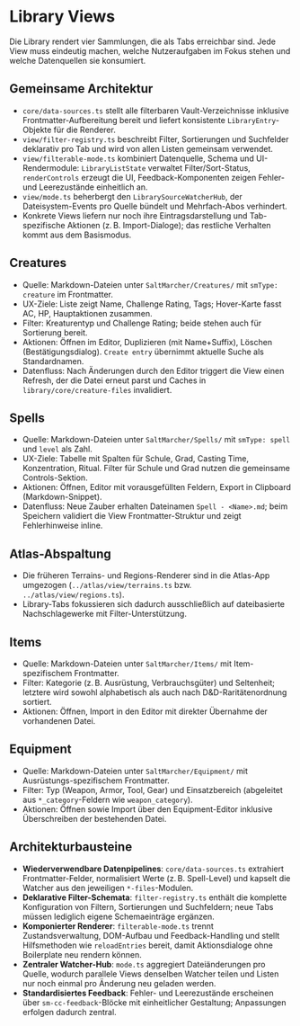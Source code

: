 # Library Views

Die Library rendert vier Sammlungen, die als Tabs erreichbar sind. Jede View muss eindeutig machen, welche Nutzeraufgaben im Fokus stehen und welche Datenquellen sie konsumiert.

## Gemeinsame Architektur
- `core/data-sources.ts` stellt alle filterbaren Vault-Verzeichnisse inklusive Frontmatter-Aufbereitung bereit und liefert konsistente `LibraryEntry`-Objekte für die Renderer.
- `view/filter-registry.ts` beschreibt Filter, Sortierungen und Suchfelder deklarativ pro Tab und wird von allen Listen gemeinsam verwendet.
- `view/filterable-mode.ts` kombiniert Datenquelle, Schema und UI-Rendermodule: `LibraryListState` verwaltet Filter/Sort-Status, `renderControls` erzeugt die UI, Feedback-Komponenten zeigen Fehler- und Leerezustände einheitlich an.
- `view/mode.ts` beherbergt den `LibrarySourceWatcherHub`, der Dateisystem-Events pro Quelle bündelt und Mehrfach-Abos verhindert.
- Konkrete Views liefern nur noch ihre Eintragsdarstellung und Tab-spezifische Aktionen (z. B. Import-Dialoge); das restliche Verhalten kommt aus dem Basismodus.

## Creatures
- Quelle: Markdown-Dateien unter `SaltMarcher/Creatures/` mit `smType: creature` im Frontmatter.
- UX-Ziele: Liste zeigt Name, Challenge Rating, Tags; Hover-Karte fasst AC, HP, Hauptaktionen zusammen.
- Filter: Kreaturentyp und Challenge Rating; beide stehen auch für Sortierung bereit.
- Aktionen: Öffnen im Editor, Duplizieren (mit Name+Suffix), Löschen (Bestätigungsdialog). `Create entry` übernimmt aktuelle Suche als Standardnamen.
- Datenfluss: Nach Änderungen durch den Editor triggert die View einen Refresh, der die Datei erneut parst und Caches in `library/core/creature-files` invalidiert.

## Spells
- Quelle: Markdown-Dateien unter `SaltMarcher/Spells/` mit `smType: spell` und `level` als Zahl.
- UX-Ziele: Tabelle mit Spalten für Schule, Grad, Casting Time, Konzentration, Ritual. Filter für Schule und Grad nutzen die gemeinsame Controls-Sektion.
- Aktionen: Öffnen, Editor mit vorausgefüllten Feldern, Export in Clipboard (Markdown-Snippet).
- Datenfluss: Neue Zauber erhalten Dateinamen `Spell - <Name>.md`; beim Speichern validiert die View Frontmatter-Struktur und zeigt Fehlerhinweise inline.

## Atlas-Abspaltung
- Die früheren Terrains- und Regions-Renderer sind in die Atlas-App umgezogen (`../atlas/view/terrains.ts` bzw. `../atlas/view/regions.ts`).
- Library-Tabs fokussieren sich dadurch ausschließlich auf dateibasierte Nachschlagewerke mit Filter-Unterstützung.

## Items
- Quelle: Markdown-Dateien unter `SaltMarcher/Items/` mit Item-spezifischem Frontmatter.
- Filter: Kategorie (z. B. Ausrüstung, Verbrauchsgüter) und Seltenheit; letztere wird sowohl alphabetisch als auch nach D&D-Raritätenordnung sortiert.
- Aktionen: Öffnen, Import in den Editor mit direkter Übernahme der vorhandenen Datei.

## Equipment
- Quelle: Markdown-Dateien unter `SaltMarcher/Equipment/` mit Ausrüstungs-spezifischem Frontmatter.
- Filter: Typ (Weapon, Armor, Tool, Gear) und Einsatzbereich (abgeleitet aus `*_category`-Feldern wie `weapon_category`).
- Aktionen: Öffnen sowie Import über den Equipment-Editor inklusive Überschreiben der bestehenden Datei.

## Architekturbausteine
- **Wiederverwendbare Datenpipelines**: `core/data-sources.ts` extrahiert Frontmatter-Felder, normalisiert Werte (z. B. Spell-Level) und kapselt die Watcher aus den jeweiligen `*-files`-Modulen.
- **Deklarative Filter-Schemata**: `filter-registry.ts` enthält die komplette Konfiguration von Filtern, Sortierungen und Suchfeldern; neue Tabs müssen lediglich eigene Schemaeinträge ergänzen.
- **Komponierter Renderer**: `filterable-mode.ts` trennt Zustandsverwaltung, DOM-Aufbau und Feedback-Handling und stellt Hilfsmethoden wie `reloadEntries` bereit, damit Aktionsdialoge ohne Boilerplate neu rendern können.
- **Zentraler Watcher-Hub**: `mode.ts` aggregiert Dateiänderungen pro Quelle, wodurch parallele Views denselben Watcher teilen und Listen nur noch einmal pro Änderung neu geladen werden.
- **Standardisiertes Feedback**: Fehler- und Leerezustände erscheinen über `sm-cc-feedback`-Blöcke mit einheitlicher Gestaltung; Anpassungen erfolgen dadurch zentral.
